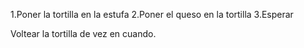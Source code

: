 1.Poner la tortilla en la estufa
2.Poner el queso en la tortilla
3.Esperar


Voltear la tortilla de vez en cuando.
